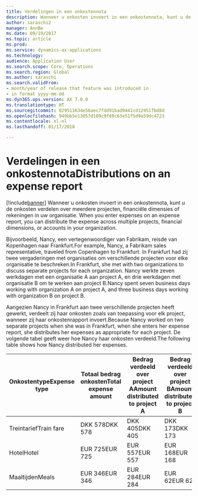 ```yaml
---
title: Verdelingen in een onkostennota
description: Wanneer u onkosten invoert in een onkostennota, kunt u de onkosten verdelen over meerdere projecten, rechtspersonen of rekeningenin uw organisatie.
author: saraschi2
manager: AnnBe
ms.date: 09/19/2017
ms.topic: article
ms.prod: 
ms.service: dynamics-ax-applications
ms.technology: 
audience: Application User
ms.search.scope: Core, Operations
ms.search.region: Global
ms.author: saraschi
ms.search.validFrom:
- month/year of release that feature was introduced in
- in format yyyy-mm-dd
ms.dyn365.ops.version: AX 7.0.0
ms.translationtype: HT
ms.sourcegitcommit: 029511634e56aec7fdd91bad9441cd12951fbd8d
ms.openlocfilehash: 949bb5e13057d109c9f69c63e51f5d9a59dc4723
ms.contentlocale: nl-nl
ms.lasthandoff: 01/17/2018

---
```


# <a name="distributions-on-an-expense-report"></a><span data-ttu-id="35d8a-103">Verdelingen in een onkostennota</span><span class="sxs-lookup"><span data-stu-id="35d8a-103">Distributions on an expense report</span></span>

[!include[banner](../includes/banner.md)]<span data-ttu-id="35d8a-104"> Wanneer u onkosten invoert in een onkostennota, kunt u de onkosten verdelen over meerdere projecten, financiële dimensies of rekeningen in uw organisatie.</span><span class="sxs-lookup"><span data-stu-id="35d8a-104"> When you enter expenses on an expense report, you can distribute the expense across multiple projects, financial dimensions, or accounts in your organization.</span></span>

<span data-ttu-id="35d8a-105">Bijvoorbeeld, Nancy, een vertegenwoordiger van Fabrikam, reisde van Kopenhagen naar Frankfurt.</span><span class="sxs-lookup"><span data-stu-id="35d8a-105">For example, Nancy, a Fabrikam sales representative, traveled from Copenhagen to Frankfurt.</span></span> <span data-ttu-id="35d8a-106">In Frankfurt had zij twee vergaderingen met organisaties om verschillende projecten voor elke organisatie te beschreken.</span><span class="sxs-lookup"><span data-stu-id="35d8a-106">In Frankfurt, she met with two organizations to discuss separate projects for each organization.</span></span> <span data-ttu-id="35d8a-107">Nancy werkte zeven werkdagen met een organisatie A aan project A, en drie werkdagen met organisatie B om te werken aan project B.</span><span class="sxs-lookup"><span data-stu-id="35d8a-107">Nancy spent seven business days working with organization A on project A, and three business days working with organization B on project B.</span></span>

<span data-ttu-id="35d8a-108">Aangezien Nancy in Frankfurt aan twee verschillende projecten heeft gewerkt, verdeelt zij haar onkosten zoals van toepassing voor elk project, wanneer zij haar onkostenrapport invoert.</span><span class="sxs-lookup"><span data-stu-id="35d8a-108">Because Nancy worked on two separate projects when she was in Frankfurt, when she enters her expense report, she distributes her expenses as appropriate for each project.</span></span> <span data-ttu-id="35d8a-109">De volgende tabel geeft weer hoe Nancy haar onkosten verdeeld.</span><span class="sxs-lookup"><span data-stu-id="35d8a-109">The following table shows how Nancy distributed her expenses.</span></span>

| <span data-ttu-id="35d8a-110">**Onkostentype**</span><span class="sxs-lookup"><span data-stu-id="35d8a-110">**Expense type**</span></span> | <span data-ttu-id="35d8a-111">**Totaal bedrag onkosten**</span><span class="sxs-lookup"><span data-stu-id="35d8a-111">**Total expense amount**</span></span> | <span data-ttu-id="35d8a-112">**Bedrag verdeeld over project A**</span><span class="sxs-lookup"><span data-stu-id="35d8a-112">**Amount distributed to project A**</span></span> | <span data-ttu-id="35d8a-113">**Bedrag verdeeld over project B**</span><span class="sxs-lookup"><span data-stu-id="35d8a-113">**Amount distributed to project B**</span></span> |
|------------------|--------------------------|-------------------------------------|-------------------------------------|
| <span data-ttu-id="35d8a-114">Treintarief</span><span class="sxs-lookup"><span data-stu-id="35d8a-114">Train fare</span></span>       | <span data-ttu-id="35d8a-115">DKK 578</span><span class="sxs-lookup"><span data-stu-id="35d8a-115">DKK 578</span></span>                  | <span data-ttu-id="35d8a-116">DKK 405</span><span class="sxs-lookup"><span data-stu-id="35d8a-116">DKK 405</span></span>                             | <span data-ttu-id="35d8a-117">DKK 173</span><span class="sxs-lookup"><span data-stu-id="35d8a-117">DKK 173</span></span>                             |
| <span data-ttu-id="35d8a-118">Hotel</span><span class="sxs-lookup"><span data-stu-id="35d8a-118">Hotel</span></span>            | <span data-ttu-id="35d8a-119">EUR 725</span><span class="sxs-lookup"><span data-stu-id="35d8a-119">EUR 725</span></span>                  | <span data-ttu-id="35d8a-120">EUR 557</span><span class="sxs-lookup"><span data-stu-id="35d8a-120">EUR 557</span></span>                             | <span data-ttu-id="35d8a-121">EUR 168</span><span class="sxs-lookup"><span data-stu-id="35d8a-121">EUR 168</span></span>                             |
| <span data-ttu-id="35d8a-122">Maaltijden</span><span class="sxs-lookup"><span data-stu-id="35d8a-122">Meals</span></span>            | <span data-ttu-id="35d8a-123">EUR 346</span><span class="sxs-lookup"><span data-stu-id="35d8a-123">EUR 346</span></span>                  | <span data-ttu-id="35d8a-124">EUR 284</span><span class="sxs-lookup"><span data-stu-id="35d8a-124">EUR 284</span></span>                             | <span data-ttu-id="35d8a-125">EUR 62</span><span class="sxs-lookup"><span data-stu-id="35d8a-125">EUR 62</span></span>                              |

